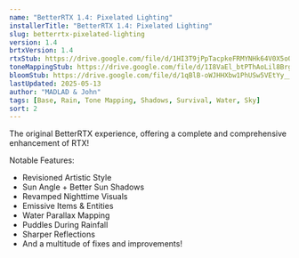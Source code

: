```yaml
---
name: "BetterRTX 1.4: Pixelated Lighting"
installerTitle: "BetterRTX 1.4: Pixelated Lighting"
slug: betterrtx-pixelated-lighting
version: 1.4
brtxVersion: 1.4
rtxStub: https://drive.google.com/file/d/1HI3T9jPpTacpkeFRMYNHk64V0X5oQRc4/view?usp=sharing
toneMappingStub: https://drive.google.com/file/d/1I8VaEl_btPThAoLil8Brg_l6U-bImG7h/view?usp=sharing
bloomStub: https://drive.google.com/file/d/1qBlB-oWJHHXbw1PhUSw5VEtYy__-D2Kx/view?usp=sharing
lastUpdated: 2025-05-13
author: "MADLAD & John"
tags: [Base, Rain, Tone Mapping, Shadows, Survival, Water, Sky]
sort: 2
---
```


<p className="lead">The original BetterRTX experience, offering a complete and comprehensive enhancement of RTX!</p>

Notable Features:

- Revisioned Artistic Style
- Sun Angle + Better Sun Shadows
- Revamped Nighttime Visuals
- Emissive Items & Entities
- Water Parallax Mapping
- Puddles During Rainfall
- Sharper Reflections
- And a multitude of fixes and improvements!